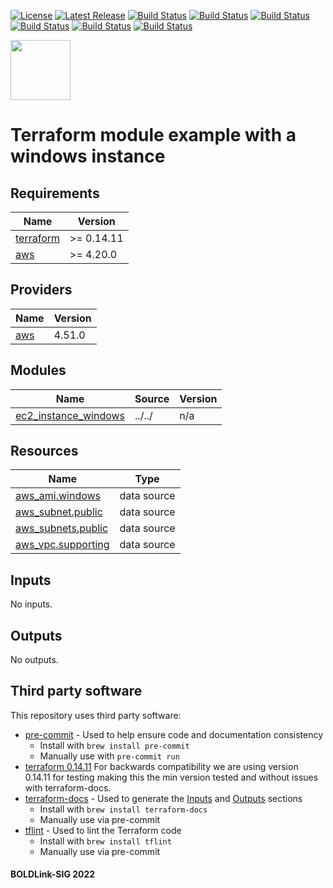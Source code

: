 [![License](https://img.shields.io/badge/License-Apache-blue.svg)](https://github.com/boldlink/terraform-aws-ec2/blob/main/LICENSE)
[![Latest Release](https://img.shields.io/github/release/boldlink/terraform-aws-ec2.svg)](https://github.com/boldlink/terraform-aws-ec2/releases/latest)
[![Build Status](https://github.com/boldlink/terraform-aws-ec2/actions/workflows/update.yaml/badge.svg)](https://github.com/boldlink/terraform-aws-ec2/actions)
[![Build Status](https://github.com/boldlink/terraform-aws-ec2/actions/workflows/release.yaml/badge.svg)](https://github.com/boldlink/terraform-aws-ec2/actions)
[![Build Status](https://github.com/boldlink/terraform-aws-ec2/actions/workflows/pre-commit.yaml/badge.svg)](https://github.com/boldlink/terraform-aws-ec2/actions)
[![Build Status](https://github.com/boldlink/terraform-aws-ec2/actions/workflows/pr-labeler.yaml/badge.svg)](https://github.com/boldlink/terraform-aws-ec2/actions)
[![Build Status](https://github.com/boldlink/terraform-aws-ec2/actions/workflows/checkov.yaml/badge.svg)](https://github.com/boldlink/terraform-aws-ec2/actions)
[![Build Status](https://github.com/boldlink/terraform-aws-ec2/actions/workflows/auto-badge.yaml/badge.svg)](https://github.com/boldlink/terraform-aws-ec2/actions)

[<img src="https://avatars.githubusercontent.com/u/25388280?s=200&v=4" width="96"/>](https://boldlink.io)

# Terraform module example with a windows instance


<!-- BEGINNING OF PRE-COMMIT-TERRAFORM DOCS HOOK -->
## Requirements

| Name | Version |
|------|---------|
| <a name="requirement_terraform"></a> [terraform](#requirement\_terraform) | >= 0.14.11 |
| <a name="requirement_aws"></a> [aws](#requirement\_aws) | >= 4.20.0 |

## Providers

| Name | Version |
|------|---------|
| <a name="provider_aws"></a> [aws](#provider\_aws) | 4.51.0 |

## Modules

| Name | Source | Version |
|------|--------|---------|
| <a name="module_ec2_instance_windows"></a> [ec2\_instance\_windows](#module\_ec2\_instance\_windows) | ../../ | n/a |

## Resources

| Name | Type |
|------|------|
| [aws_ami.windows](https://registry.terraform.io/providers/hashicorp/aws/latest/docs/data-sources/ami) | data source |
| [aws_subnet.public](https://registry.terraform.io/providers/hashicorp/aws/latest/docs/data-sources/subnet) | data source |
| [aws_subnets.public](https://registry.terraform.io/providers/hashicorp/aws/latest/docs/data-sources/subnets) | data source |
| [aws_vpc.supporting](https://registry.terraform.io/providers/hashicorp/aws/latest/docs/data-sources/vpc) | data source |

## Inputs

No inputs.

## Outputs

No outputs.
<!-- END OF PRE-COMMIT-TERRAFORM DOCS HOOK -->

## Third party software
This repository uses third party software:
* [pre-commit](https://pre-commit.com/) - Used to help ensure code and documentation consistency
  * Install with `brew install pre-commit`
  * Manually use with `pre-commit run`
* [terraform 0.14.11](https://releases.hashicorp.com/terraform/0.14.11/) For backwards compatibility we are using version 0.14.11 for testing making this the min version tested and without issues with terraform-docs.
* [terraform-docs](https://github.com/segmentio/terraform-docs) - Used to generate the [Inputs](#Inputs) and [Outputs](#Outputs) sections
  * Install with `brew install terraform-docs`
  * Manually use via pre-commit
* [tflint](https://github.com/terraform-linters/tflint) - Used to lint the Terraform code
  * Install with `brew install tflint`
  * Manually use via pre-commit

#### BOLDLink-SIG 2022
